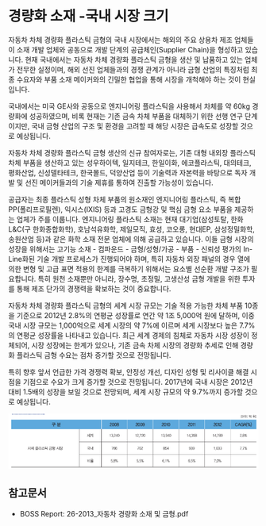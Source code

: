 # 경량화 소재 -국내 시장 크기

자동차 차체 경량화 플라스틱 금형의 국내 시장에서는 해외의 주요 상용차 제조 업체들이 소재 개발 업체와 공동으로 개발 단계의 공급체인(Supplier Chain)을 형성하고 있습니다. 현재 국내에서는 자동차 차체 경량화 플라스틱 금형을 생산 및 납품하고 있는 업체가 전무한 실정이며, 해외 선진 업체들과의 경쟁 관계가 아니라 금형 산업의 특징처럼 최종 수요자와 부품 소재 메이커와의 긴밀한 협업을 통해 시장을 개척해야 하는 것이 현실입니다.



국내에서는 미국 GE사와 공동으로 엔지니어링 플라스틱을 사용해서 차체를 약 60kg 경량화에 성공하였으며, 비록 현재는 기존 금속 차체 부품을 대체하기 위한 선행 연구 단계이지만, 국내 금형 산업의 구조 및 환경을 고려할 때 해당 시장은 급속도로 성장할 것으로 예상됩니다.

자동차 차체 경량화 플라스틱 금형 생산의 신규 참여자로는, 기존 대형 내외장 플라스틱 차체 부품을 생산하고 있는 성우하이텍, 일지테크, 한일이화, 에코플라스틱, 대의테크, 평화산업, 신성델타테크, 한국몰드, 덕양산업 등이 기술력과 자본력을 바탕으로 독자 개발 및 선진 메이커들과의 기술 제휴를 통하여 진출할 가능성이 있습니다.


공급자는 최종 플라스틱 성형 차체 부품의 원소재인 엔지니어링 플라스틱, 즉 복합PP(폴리프로필렌), 익시스(IXIS) 등과 고경도 금형강 및 핵심 금형 요소 부품을 제공하는 업체가 주를 이룹니다. 엔지니어링 플라스틱 소재는 현재 대기업(삼성토탈, 한화L&C(구 한화종합화학), 호남석유화학, 제일모직, 효성, 코오롱, 현대EP, 삼성정밀화학, 송원산업 등)과 같은 화학 소재 전문 업체에 의해 공급하고 있습니다. 이들 금형 시장의 성장을 위해서는 고기능 소재 - 컴파운드 - 금형/성형/가공 - 부품 - 신뢰성 평가의 In-Line화된 기술 개발 프로세스가 진행되어야 하며, 특히 자동차 외장 패널의 경우 열에 의한 변형 및 고급 표면 적용의 한계를 극복하기 위해서는 요소별 선순환 개발 구조가 필요합니다. 특히 원천 소재뿐만 아니라, 장수명, 초정밀, 고생산성 금형 개발을 위한 투자를 통해 제조 단가의 경쟁력을 확보하는 것이 중요합니다.

자동차 차체 경량화 플라스틱 금형의 세계 시장 규모는 기술 적용 가능한 차체 부품 10종을 기준으로 2012년 2.8%의 연평균 성장률로 연간 약 1조 5,000억 원에 달하며, 이중 국내 시장 규모는 1,000억으로 세계 시장의 약 7%에 이르며 세계 시장보다 높은 7.7%의 연평균 성장률을 나타내고 있습니다.
최근 세계 경제의 침체로 자동차 시장 성장이 정체되어, 시장 성장에는 한계가 있으나, 기존 금속 차체 시장의 경량화 추세로 인해 경량화 플라스틱 금형 수요는 점차 증가할 것으로 전망됩니다.


특히 향후 앞서 언급한 가격 경쟁력 확보, 안정성 개선, 디자인 성형 및 리사이클 해결 시점을 기점으로 수요가 크게 증가할 것으로 전망됩니다.
2017년에 국내 시장은 2012년 대비 1.5배의 성장을 보일 것으로 전망되며, 세계 시장 규모의 약 9.7%까지 증가할 것으로 예상됩니다.


![](./images/경량화소재_Q12_2_1.PNG)


## 참고문서
- BOSS Report: 26-2013_자동차 경량화 소재 및 금형.pdf
